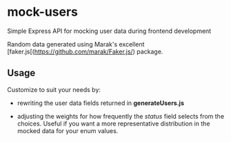 # mock-users
Simple Express API for mocking user data during frontend development

Random data generated using Marak's excellent [faker.js[(https://github.com/marak/Faker.js/) package.

## Usage

Customize to suit your needs by:

- rewriting the user data fields returned in **generateUsers.js**

- adjusting the weights for how frequently the _status_ field selects from the choices. Useful if you want a more representative distribution in the mocked data for your enum values.


